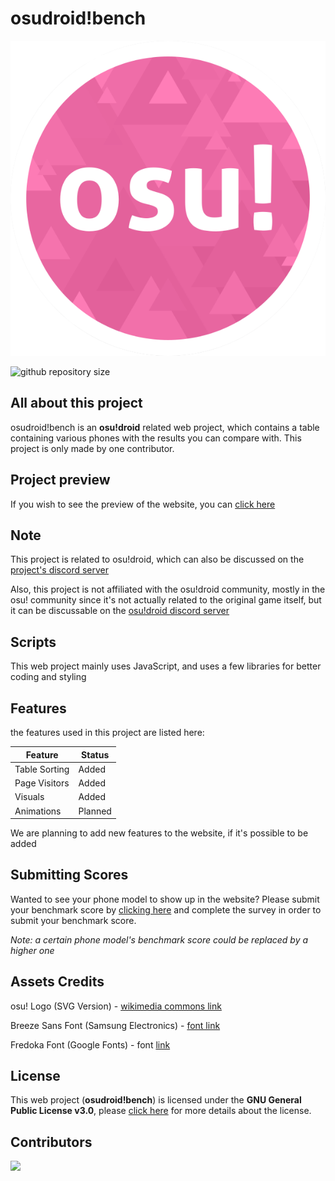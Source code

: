 # osudroid!bench
<img src="/img/osulogo.svg">

![github repository size](https://img.shields.io/github/repo-size/PayToUse/osudroid-bench?style=flat-square)
## All about this project

osudroid!bench is an **osu!droid** related web project, which contains a table containing various phones with the results you can compare with. This project is only made by one contributor.

## Project preview
If you wish to see the preview of the website, you can [click here](https://paytouse.github.io/osudroid-bench/index.html)

## Note
This project is related to osu!droid, which can also be discussed on the [project's discord server](https://discord.gg/kUaSggQP7m)

Also, this project is not affiliated with the osu!droid community, mostly in the osu! community since it's not actually related to the original game itself, but it can be discussable on the [osu!droid discord server](https://discord.gg/nyD92cE)

## Scripts
This web project mainly uses JavaScript, and uses a few libraries for better coding and styling

## Features
the features used in this project are listed here:

| Feature | Status |
|-----|-----|
| Table Sorting | Added |
| Page Visitors | Added |
| Visuals | Added |
| Animations | Planned |

We are planning to add new features to the website, if it's possible to be added

## Submitting Scores
Wanted to see your phone model to show up in the website? Please submit your benchmark score by [clicking here](https://forms.gle/1vbqbEbiLirCobmC6) and complete the survey in order to submit your benchmark score.

*Note: a certain phone model's benchmark score could be replaced by a higher one*

## Assets Credits
osu! Logo (SVG Version) - [wikimedia commons link](https://commons.m.wikimedia.org/wiki/File:Osu!_Logo_2016.svg)

Breeze Sans Font (Samsung Electronics) - [font link](https://developer.samsung.com/one-ui-watch-tizen/visual/typography.html)

Fredoka Font (Google Fonts) - font [link](https://fonts.google.com/specimen/Fredoka)

## License
This web project (**osudroid!bench**) is licensed under the **GNU General Public License v3.0**, please [click here](https://github.com/PayToUse/osudroid-bench/blob/main/LICENSE) for more details about the license.

## Contributors
<a href = "https://github.com/madushadhanushka/simple-sqlite/graphs/contributors">
  <img src = "https://contrib.rocks/image?repo=PayToUse/osudroid-bench"/>
</a>

